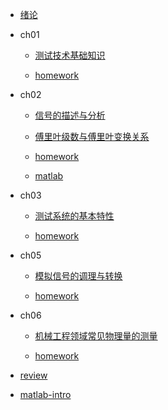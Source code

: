 - [绪论](README.md)

- ch01

  - [测试技术基础知识](ch01/README.md)

  - [homework](ch01/HW/HW.md)

- ch02

  - [信号的描述与分析](ch02/README.md)
  - [傅里叶级数与傅里叶变换关系](ch02/Fourier-series-and-Fourier-transform/Fourier-series-and-Fourier-transform.md)

  - [homework](ch02/HW/HW.md)

  - [matlab](ch02/matlab/README.md)

- ch03

  - [测试系统的基本特性](ch03/README.md)

  - [homework](ch03/HW/HW.md)

- ch05

  - [模拟信号的调理与转换](ch05/README.md)

  - [homework](ch05/HW/HW.md)

- ch06

  - [机械工程领域常见物理量的测量](ch06/README.md)

  - [homework](ch06/HW/HW.md)

- [review](review/README.md)

- [matlab-intro](matlab.md)